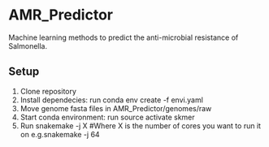 # AMR_Predictor
Machine learning methods to predict the anti-microbial resistance of Salmonella.

## Setup
1. Clone repository
2. Install dependecies: run conda env create -f envi.yaml
3. Move genome fasta files in AMR_Predictor/genomes/raw
4. Start conda environment: run source activate skmer
5. Run snakemake -j X #Where X is the number of cores you want to run it on
   e.g.snakemake -j 64 


